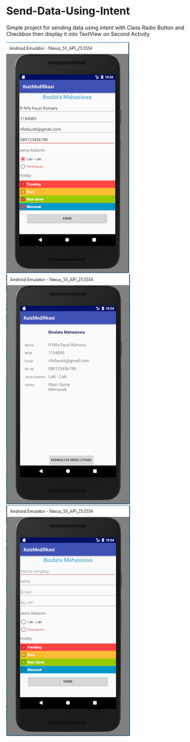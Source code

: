 # Send-Data-Using-Intent
Simple project for sending data using intent with Class Radio Button and Checkbox then display it into TextView on Second Activity


<img src="Screenshot_1.png">  <img src="Screenshot_2.png">  <img src="Screenshot_3.png">
